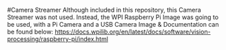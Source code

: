 #Camera Streamer
Although included in this repository, this Camera Streamer was not used.
Instead, the WPI Raspberry Pi Image was going to be used, with a Pi Camera and a USB Camera
Image & Documentation can be found below:
https://docs.wpilib.org/en/latest/docs/software/vision-processing/raspberry-pi/index.html
